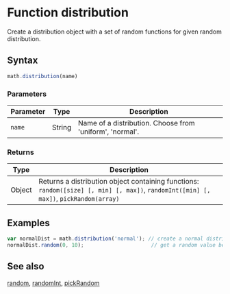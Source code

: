 # Function distribution

Create a distribution object with a set of random functions for given
random distribution.


## Syntax

```js
math.distribution(name)
```

### Parameters

Parameter | Type | Description
--------- | ---- | -----------
`name` | String | Name of a distribution. Choose from 'uniform', 'normal'.

### Returns

Type | Description
---- | -----------
Object | Returns a distribution object containing functions: `random([size] [, min] [, max])`, `randomInt([min] [, max])`, `pickRandom(array)`


## Examples

```js
var normalDist = math.distribution('normal'); // create a normal distribution
normalDist.random(0, 10);                      // get a random value between 0 and 10
```


## See also

[random](random.md),
[randomInt](randomInt.md),
[pickRandom](pickRandom.md)


<!-- Note: This file is automatically generated from source code comments. Changes made in this file will be overridden. -->
